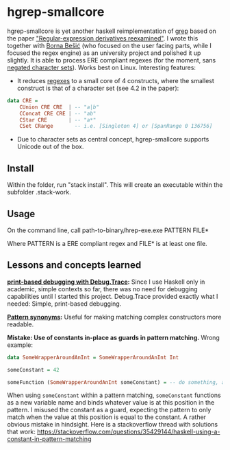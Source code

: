 # hgrep-smallcore

hgrep-smallcore is yet another haskell reimplementation of [grep](https://en.wikipedia.org/wiki/Grep) based on the paper ["Regular-expression derivatives reexamined"](https://www.ccs.neu.edu/home/turon/re-deriv.pdf). I wrote this together with [Borna Bešić](https://github.com/bornabesic) (who focused on the user facing parts, while I focused the regex engine) as an university project and polished it up slightly. It is able to process ERE compliant regexes (for the moment, sans [negated character sets](https://www.regular-expressions.info/charclass.html)). Works best on Linux. Interesting features:

* It reduces [regexes](https://www.regular-expressions.info/posix.html) to a small core of 4 constructs, where the smallest construct is that of a character set (see 4.2 in the paper):
``` Haskell
data CRE =
    CUnion CRE CRE  | -- "a|b"
    CConcat CRE CRE | -- "ab" 
    CStar CRE       | -- "a*"
    CSet CRange       -- i.e. [Singleton 4] or [SpanRange 0 136756]
```

* Due to character sets as central concept, hgrep-smallcore supports Unicode out of the box.

Install
---
Within the folder, run "stack install". This will create an executable within the subfolder .stack-work.

Usage
---
On the command line, call path-to-binary/hrep-exe.exe PATTERN FILE* 

Where PATTERN is a ERE compliant regex and FILE* is at least one file.

Lessons and concepts learned
----
**[print-based debugging with Debug.Trace](https://hackage.haskell.org/package/base-4.14.0.0/docs/Debug-Trace.html):** Since I use Haskell only in academic, simple contexts so far, there was no need for debugging capabilities until I started this project. Debug.Trace provided exactly what I needed: Simple, print-based debugging.

**[Pattern synonyms](https://gitlab.haskell.org/ghc/ghc/-/wikis/pattern-synonyms):** Useful for making matching complex constructors more readable.

**Mistake: Use of constants in-place as guards in pattern matching.** Wrong example:
``` Haskell
data SomeWrapperAroundAnInt = SomeWrapperAroundAnInt Int

someConstant = 42

someFunction (SomeWrapperAroundAnInt someConstant) = -- do something, assuming that the input is (SomeWrapperAroundAnInt 42)
```
When using `someConstant` within a pattern matching, `someConstant` functions as a new variable name and binds whatever value is at this position in the pattern. I misused the constant as a guard, expecting the pattern to only match when the value at this position is equal to the constant. A rather obvious mistake in hindsight. Here is a stackoverflow thread with solutions that work: https://stackoverflow.com/questions/35429144/haskell-using-a-constant-in-pattern-matching
